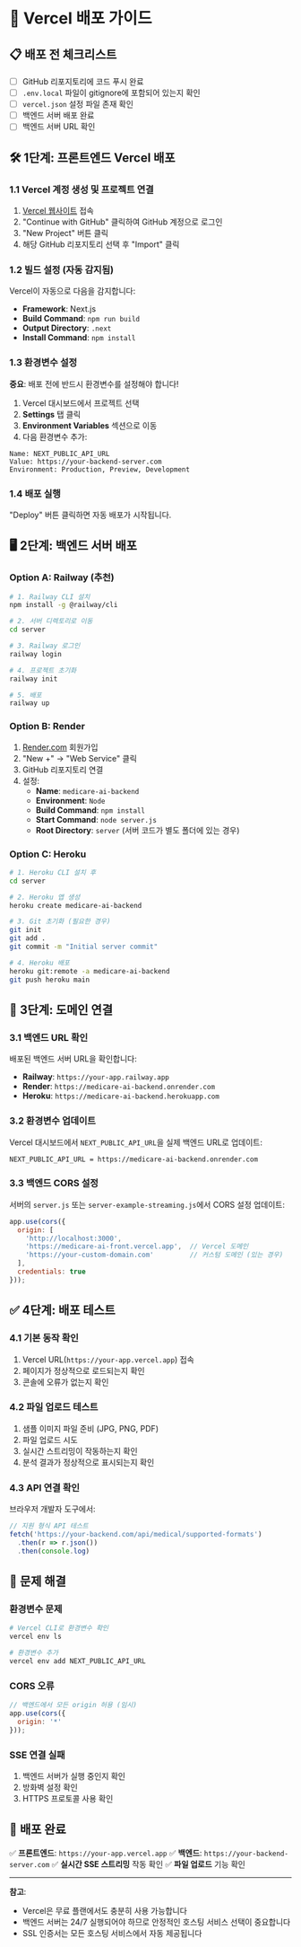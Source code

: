 # 🚀 Vercel 배포 가이드

## 📋 배포 전 체크리스트

- [ ] GitHub 리포지토리에 코드 푸시 완료
- [ ] `.env.local` 파일이 gitignore에 포함되어 있는지 확인
- [ ] `vercel.json` 설정 파일 존재 확인
- [ ] 백엔드 서버 배포 완료
- [ ] 백엔드 서버 URL 확인

## 🛠️ 1단계: 프론트엔드 Vercel 배포

### 1.1 Vercel 계정 생성 및 프로젝트 연결

1. [Vercel 웹사이트](https://vercel.com) 접속
2. "Continue with GitHub" 클릭하여 GitHub 계정으로 로그인
3. "New Project" 버튼 클릭
4. 해당 GitHub 리포지토리 선택 후 "Import" 클릭

### 1.2 빌드 설정 (자동 감지됨)

Vercel이 자동으로 다음을 감지합니다:
- **Framework**: Next.js
- **Build Command**: `npm run build`
- **Output Directory**: `.next`
- **Install Command**: `npm install`

### 1.3 환경변수 설정

**중요**: 배포 전에 반드시 환경변수를 설정해야 합니다!

1. Vercel 대시보드에서 프로젝트 선택
2. **Settings** 탭 클릭
3. **Environment Variables** 섹션으로 이동
4. 다음 환경변수 추가:

```
Name: NEXT_PUBLIC_API_URL
Value: https://your-backend-server.com
Environment: Production, Preview, Development
```

### 1.4 배포 실행

"Deploy" 버튼 클릭하면 자동 배포가 시작됩니다.

## 🖥️ 2단계: 백엔드 서버 배포

### Option A: Railway (추천)

```bash
# 1. Railway CLI 설치
npm install -g @railway/cli

# 2. 서버 디렉토리로 이동
cd server

# 3. Railway 로그인
railway login

# 4. 프로젝트 초기화
railway init

# 5. 배포
railway up
```

### Option B: Render

1. [Render.com](https://render.com) 회원가입
2. "New +" → "Web Service" 클릭
3. GitHub 리포지토리 연결
4. 설정:
   - **Name**: `medicare-ai-backend`
   - **Environment**: `Node`
   - **Build Command**: `npm install`
   - **Start Command**: `node server.js`
   - **Root Directory**: `server` (서버 코드가 별도 폴더에 있는 경우)

### Option C: Heroku

```bash
# 1. Heroku CLI 설치 후
cd server

# 2. Heroku 앱 생성
heroku create medicare-ai-backend

# 3. Git 초기화 (필요한 경우)
git init
git add .
git commit -m "Initial server commit"

# 4. Heroku 배포
heroku git:remote -a medicare-ai-backend
git push heroku main
```

## 🔗 3단계: 도메인 연결

### 3.1 백엔드 URL 확인

배포된 백엔드 서버 URL을 확인합니다:
- **Railway**: `https://your-app.railway.app`
- **Render**: `https://medicare-ai-backend.onrender.com`
- **Heroku**: `https://medicare-ai-backend.herokuapp.com`

### 3.2 환경변수 업데이트

Vercel 대시보드에서 `NEXT_PUBLIC_API_URL`을 실제 백엔드 URL로 업데이트:

```
NEXT_PUBLIC_API_URL = https://medicare-ai-backend.onrender.com
```

### 3.3 백엔드 CORS 설정

서버의 `server.js` 또는 `server-example-streaming.js`에서 CORS 설정 업데이트:

```javascript
app.use(cors({
  origin: [
    'http://localhost:3000',
    'https://medicare-ai-front.vercel.app',  // Vercel 도메인
    'https://your-custom-domain.com'         // 커스텀 도메인 (있는 경우)
  ],
  credentials: true
}));
```

## ✅ 4단계: 배포 테스트

### 4.1 기본 동작 확인

1. Vercel URL(`https://your-app.vercel.app`) 접속
2. 페이지가 정상적으로 로드되는지 확인
3. 콘솔에 오류가 없는지 확인

### 4.2 파일 업로드 테스트

1. 샘플 이미지 파일 준비 (JPG, PNG, PDF)
2. 파일 업로드 시도
3. 실시간 스트리밍이 작동하는지 확인
4. 분석 결과가 정상적으로 표시되는지 확인

### 4.3 API 연결 확인

브라우저 개발자 도구에서:
```javascript
// 지원 형식 API 테스트
fetch('https://your-backend.com/api/medical/supported-formats')
  .then(r => r.json())
  .then(console.log)
```

## 🔧 문제 해결

### 환경변수 문제
```bash
# Vercel CLI로 환경변수 확인
vercel env ls

# 환경변수 추가
vercel env add NEXT_PUBLIC_API_URL
```

### CORS 오류
```javascript
// 백엔드에서 모든 origin 허용 (임시)
app.use(cors({
  origin: '*'
}));
```

### SSE 연결 실패
1. 백엔드 서버가 실행 중인지 확인
2. 방화벽 설정 확인
3. HTTPS 프로토콜 사용 확인

## 🎉 배포 완료

✅ **프론트엔드**: `https://your-app.vercel.app`
✅ **백엔드**: `https://your-backend-server.com`
✅ **실시간 SSE 스트리밍** 작동 확인
✅ **파일 업로드** 기능 확인

---

**참고**: 
- Vercel은 무료 플랜에서도 충분히 사용 가능합니다
- 백엔드 서버는 24/7 실행되어야 하므로 안정적인 호스팅 서비스 선택이 중요합니다
- SSL 인증서는 모든 호스팅 서비스에서 자동 제공됩니다 
